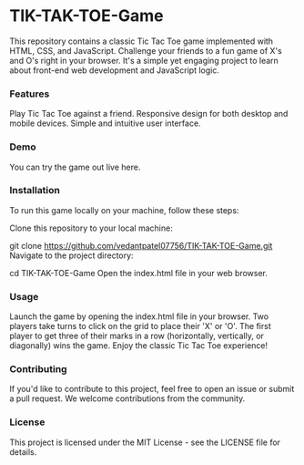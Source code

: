 <h1>TIK-TAK-TOE-Game</h1>
This repository contains a classic Tic Tac Toe game implemented with HTML, CSS, and JavaScript. Challenge your friends to a fun game of X's and O's right in your browser. It's a simple yet engaging project to learn about front-end web development and JavaScript logic.

<h3>Features</h3>
Play Tic Tac Toe against a friend.
Responsive design for both desktop and mobile devices.
Simple and intuitive user interface.

<h3>Demo</h3>
You can try the game out live here.

<h3>Installation</h3>
To run this game locally on your machine, follow these steps:

Clone this repository to your local machine:

git clone https://github.com/vedantpatel07756/TIK-TAK-TOE-Game.git
Navigate to the project directory:

cd TIK-TAK-TOE-Game
Open the index.html file in your web browser.

<h3>Usage</h3>
Launch the game by opening the index.html file in your browser.
Two players take turns to click on the grid to place their 'X' or 'O'.
The first player to get three of their marks in a row (horizontally, vertically, or diagonally) wins the game.
Enjoy the classic Tic Tac Toe experience!
<h3>Contributing</h3>
If you'd like to contribute to this project, feel free to open an issue or submit a pull request. We welcome contributions from the community.

<h3>License</h3>
This project is licensed under the MIT License - see the LICENSE file for details.

